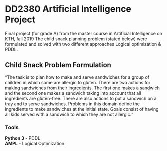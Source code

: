 # DD2380 Artificial Intelligence Project
Final project (for grade A) from the master course in Artificial Intelligence on KTH, fall 2019
The child snack planning problem (stated below) were formulated and solved with two different approaches Logical optimization & PDDL.

## Child Snack Problem Formulation
“The task is to plan how to make and serve sandwiches for a group of children in which some are allergic to gluten. There are two actions for making sandwiches from their ingredients. The first one makes a sandwich and the second one makes a sandwich taking into account that all ingredients are gluten-free. There are also actions to put a sandwich on a tray and to serve sandwiches.
Problems in this domain define the ingredients to make sandwiches at the initial state. Goals consist of having all kids served with a sandwich to which they are not allergic.“


### Tools
**Python 3** - PDDL <br/>
**AMPL** - Logical Optimization
